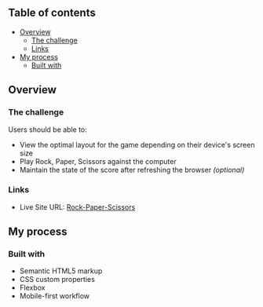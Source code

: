 ## Table of contents

- [Overview](#overview)
  - [The challenge](#the-challenge)
  - [Links](#links)
- [My process](#my-process)
  - [Built with](#built-with)

## Overview

### The challenge

Users should be able to:

- View the optimal layout for the game depending on their device's screen size
- Play Rock, Paper, Scissors against the computer
- Maintain the state of the score after refreshing the browser _(optional)_

### Links

- Live Site URL: [Rock-Paper-Scissors](https://zig94.github.io/Rock-Paper-Scissors/)

## My process

### Built with

- Semantic HTML5 markup
- CSS custom properties
- Flexbox
- Mobile-first workflow
